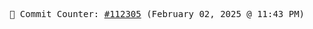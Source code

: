 <p align="center">
    <samp>
        📮 Commit Counter: <a href="https://github.com/Javascript-void0/Javascript-void0/commits/main">#112305</a> (February 02, 2025 @ 11:43 PM)
    </samp>
</p>